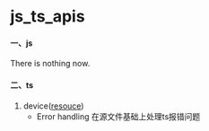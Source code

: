 # js_ts_apis

#### 一、js

There is nothing now.

#### 二、ts

1. device([resouce](https://github.com/matthewhudson/current-device))
   - Error handling 在源文件基础上处理ts报错问题